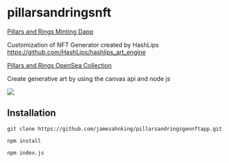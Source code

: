 # pillarsandringsnft

[Pillars and Rings Minting Dapp](https://subtlemint.io/)

Customization of NFT Generator created by HashLips https://github.com/HashLips/hashlips_art_engine

[Pillars and Rings OpenSea Collection](https://opensea.io/collection/pillars-and-rings)


Create generative art by using the canvas api and node js

![](https://github.com/jamesahnking/pillarsandringsgennftapp/blob/main/src/preview.png)

## Installation

```
git clone https://github.com/jamesahnking/pillarsandringsgennftapp.git

npm install
```

```
npm index.js

```
